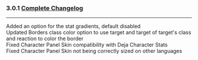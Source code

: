 ### 3.0.1 [Complete Changelog](https://github.com/eltreum0/eltruism/blob/main/Changelog.md)
___
Added an option for the stat gradients, default disabled\
Updated Borders class color option to use target and target of target's class and reaction to color the border\
Fixed Character Panel Skin compatibility with Deja Character Stats\
Fixed Character Panel Skin not being correctly sized on other languages
